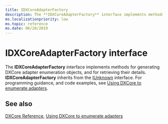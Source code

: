 ```yaml
---
title: IDXCoreAdapterFactory
description: The **IDXCoreAdapterFactory** interface implements methods for generating DXCore adapter enumeration objects, and for retrieving their details.
ms.localizationpriority: low
ms.topic: reference
ms.date: 06/20/2019
---
```


# IDXCoreAdapterFactory interface

The **IDXCoreAdapterFactory** interface implements methods for generating DXCore adapter enumeration objects, and for retrieving their details. **IDXCoreAdapterFactory** inherits from the [IUnknown](/windows/win32/api/unknwn/nn-unknwn-iunknown) interface. For programming guidance, and code examples, see [Using DXCore to enumerate adapters](/windows/win32/dxcore/dxcore-enum-adapters).

## See also

[DXCore Reference](/windows/win32/dxcore/dxcore-reference), [Using DXCore to enumerate adapters](/windows/win32/dxcore/dxcore-enum-adapters)